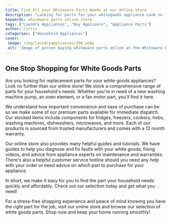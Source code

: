 ```yaml
---
title: Find All your Whiteware Parts Needs at our Online Store
description: "Looking for parts for your whitegoods appliance Look no further than our online store We have a wide selection of parts for all your needs so shop with us today for the best deals"
keywords: whiteware parts online store
tags: ["Laundry Appliances", "Buy Appliance", "Appliance Parts"]
author: Curtis
categories: ["Household Appliances"]
cover: 
 image: /img/laundryappliances/396.webp
 alt: 'Image of person buying whiteware parts online at the Whiteware Parts Online Store'
---
```

## One Stop Shopping for White Goods Parts

Are you looking for replacement parts for your white goods appliances? Look no further than our online store! We stock a comprehensive range of parts for your household's needs. Whether you're in need of a new washing machine pump, an oven element, or a fan motor part, you'll find it here.

We understand how important convenience and ease of purchase can be so we make some of our premium parts available for immediate dispatch. Our stocked items include components for fridges, freezers, cookers, hobs, washing machines, dishwashers, microwaves, and more. Each of our products is sourced from trusted manufacturers and comes with a 12 month warranty. 

Our online store also provides many helpful guides and tutorials. We have guides to help you diagnose and fix faults with your white goods, fixing videos, and advice from appliance experts on maintenance and warranties. There's also a helpful customer service hotline should you need any help with your order or need advice on which part to purchase for your appliance. 

In short, we make it easy for you to find the part your household needs quickly and affordably. Check out our selection today and get what you need!

For a stress-free shopping experience and peace of mind knowing you have the right part for the job, visit our online store and browse our selection of white goods parts. Shop now and keep your home running smoothly!
